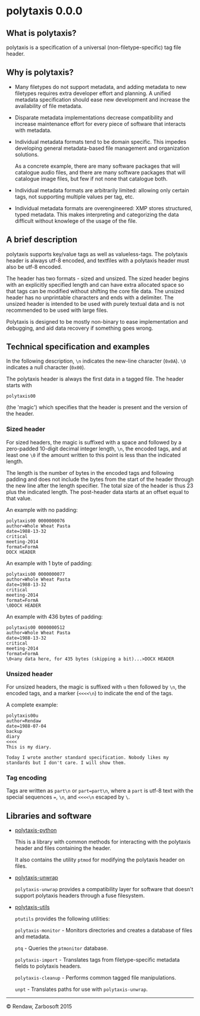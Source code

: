 # polytaxis 0.0.0

## What is polytaxis?

polytaxis is a specification of a universal (non-filetype-specific) tag file header.

## Why is polytaxis?

- Many filetypes do not support metadata, and adding metadata to new filetypes requires extra developer effort and planning. A unified metadata specification should ease new development and increase the availability of file metadata.

- Disparate metadata implementations decrease compatibility and increase maintenance effort for every piece of software that interacts with metadata.

- Individual metadata formats tend to be domain specific. This impedes developing general metadata-based file management and organization solutions.

  As a concrete example, there are many software packages that will catalogue audio files, and there are many software packages that will catalogue image files, but few if not none that catalogue both.

- Individual metadata formats are arbitrarily limited: allowing only certain tags, not supporting multiple values per tag, etc.

- Individual metadata formats are overengineered: XMP stores structured, typed metadata. This makes interpreting and categorizing the data difficult without knowlege of the usage of the file.

## A brief description

polytaxis supports key/value tags as well as valueless-tags. The polytaxis header is always utf-8 encoded, and textfiles with a polytaxis header must also be utf-8 encoded.

The header has two formats - sized and unsized. The sized header begins with an explicitly specified length and can have extra allocated space so that tags can be modified without shifting the core file data. The unsized header has no unprintable characters and ends with a delimiter. The unsized header is intended to be used with purely textual data and is not recommended to be used with large files.

Polytaxis is designed to be mostly non-binary to ease implementation and debugging, and aid data recovery if something goes wrong.

## Technical specification and examples

In the following description, `\n` indicates the new-line character (`0x0A`). `\0` indicates a null character (`0x00`).

The polytaxis header is always the first data in a tagged file. The header starts with

```
polytaxis00
```

(the 'magic') which specifies that the header is present and the version of the header.

### Sized header

For sized headers, the magic is suffixed with a space and followed by a zero-padded 10-digit decimal integer length, `\n`, the encoded tags, and at least one `\0` if the amount written to this point is less than the indicated length.  

The length is the number of bytes in the encoded tags and following padding and does not include the bytes from the start of the header through the new line after the length specifier.  The total size of the header is thus 23 plus the indicated length.  The post-header data starts at an offset equal to that value.

An example with no padding:
```
polytaxis00 0000000076
author=Whole Wheat Pasta
date=1988-13-32
critical
meeting-2014
format=FormA
DOCX HEADER
```

An example with 1 byte of padding:
```
polytaxis00 0000000077
author=Whole Wheat Pasta
date=1988-13-32
critical
meeting-2014
format=FormA
\0DOCX HEADER
```

An example with 436 bytes of padding:
```
polytaxis00 0000000512
author=Whole Wheat Pasta
date=1988-13-32
critical
meeting-2014
format=FormA
\0<any data here, for 435 bytes (skipping a bit)...>DOCX HEADER
```

### Unsized header

For unsized headers, the magic is suffixed with `u` then followed by `\n`, the encoded tags, and a marker (`<<<<\n`) to indicate the end of the tags.

A complete example:

```
polytaxis00u
author=Rendaw
date=1988-07-04
backup
diary
<<<<
This is my diary.

Today I wrote another standard specification. Nobody likes my standards but I don't care. I will show them.
```

### Tag encoding

Tags are written as `part\n` or `part=part\n`, where a `part` is utf-8 text with the special sequences `=`, `\n`, and `<<<<\n` escaped by `\`.

## Libraries and software

- [polytaxis-python](https://github.com/Rendaw/polytaxis-python)

  This is a library with common methods for interacting with the polytaxis header and files containing the header.

  It also contains the utility `ptmod` for modifying the polytaxis header on files.

- [polytaxis-unwrap](https://github.com/Rendaw/polytaxis-unwrap)

  `polytaxis-unwrap` provides a compatibility layer for software that doesn't support polytaxis headers through a fuse filesystem.

- [polytaxis-utils](https://github.com/Rendaw/polytaxis-utils)

  `ptutils` provides the following utilities: 

  `polytaxis-monitor` - Monitors directories and creates a database of files and metadata.

  `ptq` - Queries the `ptmonitor` database.

  `polytaxis-import` - Translates tags from filetype-specific metadata fields to polytaxis headers.

  `polytaxis-cleanup` - Performs common tagged file manipulations.

  `unpt` - Translates paths for use with `polytaxis-unwrap`.

---
&copy; Rendaw, Zarbosoft 2015

